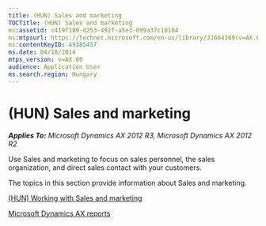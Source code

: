 ```yaml
---
title: (HUN) Sales and marketing
TOCTitle: (HUN) Sales and marketing
ms:assetid: c419f189-d253-492f-a5e3-099a37c10104
ms:mtpsurl: https://technet.microsoft.com/en-us/library/JJ664369(v=AX.60)
ms:contentKeyID: 49385457
ms.date: 04/18/2014
mtps_version: v=AX.60
audience: Application User
ms.search.region: Hungary
---
```


# (HUN) Sales and marketing 


_**Applies To:** Microsoft Dynamics AX 2012 R3, Microsoft Dynamics AX 2012 R2_

Use Sales and marketing to focus on sales personnel, the sales organization, and direct sales contact with your customers.

The topics in this section provide information about Sales and marketing.

[(HUN) Working with Sales and marketing](hun-working-with-sales-and-marketing.md)

[Microsoft Dynamics AX reports](microsoft-dynamics-ax-reports.md)

  


